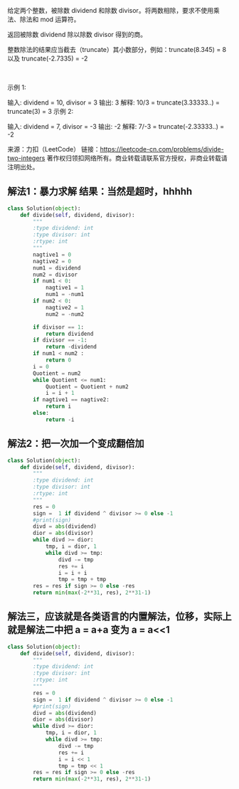
给定两个整数，被除数 dividend 和除数 divisor。将两数相除，要求不使用乘法、除法和 mod 运算符。

返回被除数 dividend 除以除数 divisor 得到的商。

整数除法的结果应当截去（truncate）其小数部分，例如：truncate(8.345) = 8 以及 truncate(-2.7335) = -2

 

示例 1:

输入: dividend = 10, divisor = 3
输出: 3
解释: 10/3 = truncate(3.33333..) = truncate(3) = 3
示例 2:

输入: dividend = 7, divisor = -3
输出: -2
解释: 7/-3 = truncate(-2.33333..) = -2

来源：力扣（LeetCode）
链接：https://leetcode-cn.com/problems/divide-two-integers
著作权归领扣网络所有。商业转载请联系官方授权，非商业转载请注明出处。

## 解法1：暴力求解   结果：当然是超时，hhhhh


```python
class Solution(object):
    def divide(self, dividend, divisor):
        """
        :type dividend: int
        :type divisor: int
        :rtype: int
        """
        nagtive1 = 0
        nagtive2 = 0
        num1 = dividend
        num2 = divisor
        if num1 < 0:
            nagtive1 = 1
            num1 = -num1
        if num2 < 0:
            nagtive2 = 1
            num2 = -num2

        if divisor == 1:
            return dividend
        if divisor == -1:
            return -dividend
        if num1 < num2 :
            return 0
        i = 0
        Quotient = num2
        while Quotient <= num1:
            Quotient = Quotient + num2
            i = i + 1
        if nagtive1 == nagtive2:
            return i
        else:
            return -i
```

## 解法2：把一次加一个变成翻倍加


```python
class Solution(object):
    def divide(self, dividend, divisor):
        """
        :type dividend: int
        :type divisor: int
        :rtype: int
        """
        res = 0
        sign =  1 if dividend ^ divisor >= 0 else -1
        #print(sign)
        divd = abs(dividend)
        dior = abs(divisor)
        while divd >= dior:
            tmp, i = dior, 1
            while divd >= tmp:
                divd -= tmp
                res += i
                i = i + i
                tmp = tmp + tmp
        res = res if sign >= 0 else -res 
        return min(max(-2**31, res), 2**31-1)
```

## 解法三，应该就是各类语言的内置解法，位移，实际上就是解法二中把 a = a+a 变为 a = a<<1


```python
class Solution(object):
    def divide(self, dividend, divisor):
        """
        :type dividend: int
        :type divisor: int
        :rtype: int
        """
        res = 0
        sign =  1 if dividend ^ divisor >= 0 else -1
        #print(sign)
        divd = abs(dividend)
        dior = abs(divisor)
        while divd >= dior:
            tmp, i = dior, 1
            while divd >= tmp:
                divd -= tmp
                res += i
                i = i << 1
                tmp = tmp << 1
        res = res if sign >= 0 else -res 
        return min(max(-2**31, res), 2**31-1)
```

